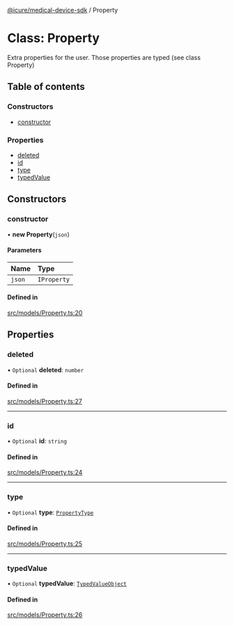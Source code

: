 [@icure/medical-device-sdk](../modules.md) / Property

# Class: Property

Extra properties for the user. Those properties are typed (see class Property)

## Table of contents

### Constructors

- [constructor](Property.md#constructor)

### Properties

- [deleted](Property.md#deleted)
- [id](Property.md#id)
- [type](Property.md#type)
- [typedValue](Property.md#typedvalue)

## Constructors

### constructor

• **new Property**(`json`)

#### Parameters

| Name | Type |
| :------ | :------ |
| `json` | `IProperty` |

#### Defined in

[src/models/Property.ts:20](https://github.com/icure/icure-medical-device-js-sdk/blob/3aae8f0/src/models/Property.ts#L20)

## Properties

### deleted

• `Optional` **deleted**: `number`

#### Defined in

[src/models/Property.ts:27](https://github.com/icure/icure-medical-device-js-sdk/blob/3aae8f0/src/models/Property.ts#L27)

___

### id

• `Optional` **id**: `string`

#### Defined in

[src/models/Property.ts:24](https://github.com/icure/icure-medical-device-js-sdk/blob/3aae8f0/src/models/Property.ts#L24)

___

### type

• `Optional` **type**: [`PropertyType`](PropertyType.md)

#### Defined in

[src/models/Property.ts:25](https://github.com/icure/icure-medical-device-js-sdk/blob/3aae8f0/src/models/Property.ts#L25)

___

### typedValue

• `Optional` **typedValue**: [`TypedValueObject`](TypedValueObject.md)

#### Defined in

[src/models/Property.ts:26](https://github.com/icure/icure-medical-device-js-sdk/blob/3aae8f0/src/models/Property.ts#L26)

